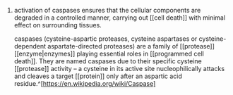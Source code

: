 1. activation of caspases ensures that the cellular components are degraded in a controlled manner, carrying out [[cell death]] with minimal effect on surrounding tissues.
   
   caspases (cysteine-aspartic proteases, cysteine aspartases or cysteine-dependent aspartate-directed proteases) are a family of [[protease]] [[enzyme|enzymes]] playing essential roles in [[programmed cell death]]. They are named caspases due to their specific cysteine [[protease]] activity – a cysteine in its active site nucleophilically attacks and cleaves a target [[protein]] only after an aspartic acid residue.^[https://en.wikipedia.org/wiki/Caspase]